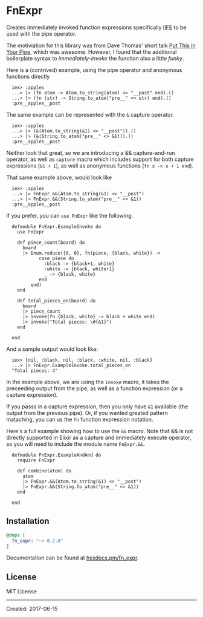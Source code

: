 # FnExpr

  Creates immediately invoked function expressions specifically
  [IIFE](http://benalman.com/news/2010/11/immediately-invoked-function-expression/)
  to be used with the pipe operator.

  The motiviation for this library was from Dave Thomas' short talk
  [Put This in Your Pipe](https://vimeo.com/216107561), which
  was awesome.  However, I found that the additional boilerplate
  syntax to *immediately-invoke* the function also a little *funky*.

  Here is a (contrived) example, using the pipe operator and anonymous
  functions directly

      iex> :apples
      ...> |> (fn atom -> Atom.to_string(atom) <> "__post" end).()
      ...> |> (fn (str) -> String.to_atom("pre__" <> str) end).()
      :pre__apples__post

  The same example can be represented with the `&` capture operator.

      iex> :apples
      ...> |> (&(Atom.to_string(&1) <> "__post")).()
      ...> |> (&(String.to_atom("pre__" <> &1))).()
      :pre__apples__post

  Neither look that great, so we are introducing a && capture-and-run
  operator, as well as `capture` macro which includes support for
  both capture expressions (`&1 + 1`), as well as anonymous
  functions (`fn x -> x + 1 end`).

  That same example above, would look like

      iex> :apples
      ...> |> FnExpr.&&(Atom.to_string(&1) <> "__post")
      ...> |> FnExpr.&&(String.to_atom("pre__" <> &1))
      :pre__apples__post

  If you prefer, you can `use FnExpr` like the following:

      defmodule FnExpr.ExampleInvoke do
        use FnExpr

        def piece_count(board) do
          board
          |> Enum.reduce({0, 0}, fn(piece, {black, white}) ->
                case piece do
                  :black -> {black+1, white}
                  :white -> {black, white+1}
                  _ -> {black, white}
                end
             end)
        end

        def total_pieces_on(board) do
          board
          |> piece_count
          |> invoke(fn {black, white} -> black + white end)
          |> invoke("Total pieces: \#{&1}")
        end

      end

  And a sample output would look like:

      iex> [nil, :black, nil, :black, :white, nil, :black]
      ...> |> FnExpr.ExampleInvoke.total_pieces_on
      "Total pieces: 4"

  In the example above, we are using the `invoke` macro, it
  takes the preceeding output from the pipe, as well as a
  function expression (or a capture expression).

  If you passs in a capture expression, then you only have
  `&1` available (the output from the previous pipe).
  Or, if you wanted greated pattern mataching, you can
  us the `fn` function expression notation.

  Here's a full example showing how to use the `&&` macro.
  Note that && is not directly supported in Elixir as a
  capture and immediately execute operator, so you will need
  to include the module name `FnExpr.&&`.

      defmodule FnExpr.ExampleAndAnd do
        require FnExpr

        def combine(atom) do
          atom
          |> FnExpr.&&(Atom.to_string(&1) <> "__post")
          |> FnExpr.&&(String.to_atom("pre__" <> &1))
        end

      end


## Installation

```elixir
@deps [
  fn_expr: "~> 0.2.0"
]
```

Documentation can be found at [hexdocs.pm/fn_expr](https://hexdocs.pm/fn_expr).

## License

MIT License

----
Created:  2017-06-15
